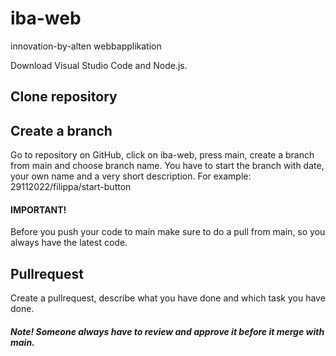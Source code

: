 # iba-web
innovation-by-alten webbapplikation

Download Visual Studio Code and Node.js.

## Clone repository

## Create a branch
Go to repository on GitHub, click on iba-web, press main, create a branch from main and choose branch name. You have to start the branch with date, your own name and a very short description. For example: 29112022/filippa/start-button

#### IMPORTANT!
Before you push your code to main make sure to do a pull from main, so you always have the latest code.

## Pullrequest
Create a pullrequest, describe what you have done and which task you have done. 

##### Note! Someone always have to review and approve it before it merge with main.
